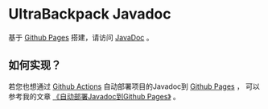 # UltraBackpack Javadoc

基于 [Github Pages](https://pages.github.com/) 搭建，请访问 [JavaDoc](https://carmjos.github.io/UltraBackpack) 。

## 如何实现？

若您也想通过 [Github Actions](https://docs.github.com/en/actions/learn-github-actions) 
自动部署项目的Javadoc到 [Github Pages](https://pages.github.com/) ，
可以参考我的文章 [《自动部署Javadoc到Github Pages》](https://pages.carm.cc/doc/javadoc-in-github.html) 。
